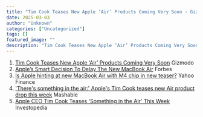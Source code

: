 ```yaml
---
title: "Tim Cook Teases New Apple ‘Air’ Products Coming Very Soon - Gizmodo"
date: 2025-03-03
author: "Unknown"
categories: ["Uncategorized"]
tags: []
featured_image: ""
description: "Tim Cook Teases New Apple ‘Air’ Products Coming Very Soon&nbsp;&nbsp;GizmodoApple’s Smart Decision To Delay The New MacBook Air&nbsp;&nbsp;ForbesIs Apple hintin..."
---
```


  1. [Tim Cook Teases New Apple ‘Air’ Products Coming Very Soon](https://news.google.com/rss/articles/CBMihwFBVV95cUxNNG1jeUo5NUIyakhXN19BVUNvcU92ZVBCcnZUYjFDNW1kLTRwWTdscmZyWFE5SkM4bmpXMjE3cWtrdjdkcUFickh1cTl1S19YTnFwbnFqUGl5TnF3R0tuaE54MUZnMFVpZ0tZa1J0X29pR18tMlJtdVExeUdVSWc3bUU4bTB2RTQ?oc=5)  Gizmodo
  2. [Apple’s Smart Decision To Delay The New MacBook Air](https://news.google.com/rss/articles/CBMirwFBVV95cUxOOVgtNVlvM2pMU1diNjlEUGw1Y1hDT2h5RzR5bFhTLS14RXBYR0xWSUZYLWlPTjFxeWhSQkNhRlVacFdGTzBDdXF4UXNuOUw3clIyZWdvNzFSaW5nTVN1Qkkza1BjYmJUYXlPZDVVdWlKcnJ3WkN0dVNFWUVqVG9ERG1adFlHUDhuaWxvUzlKdU1MSk9tTUhoUVpvc1JNemRVQUtCVW55aHktM3RVQzBr?oc=5)  Forbes
  3. [Is Apple hinting at new MacBook Air with M4 chip in new teaser?](https://news.google.com/rss/articles/CBMigAFBVV95cUxOVGJhM1dKX0NGMWN5VUJTQU10UUtNNXRONUJoTnhPcHR4Wmtua1ppOUlzaUxubkpWWGhTb0pNZ0FkOThmY05UaUh5OE1xU3BybTM2UElUcEU0akxfNjllUTctNC1iMzJ0ay0weTk3emdEa3VWdllwb3hxWTZUWDQyRQ?oc=5)  Yahoo Finance
  4. ['There's something in the air:' Apple's Tim Cook teases new Air product drop this week](https://news.google.com/rss/articles/CBMilAFBVV95cUxQUDE4ekxKNWdLYlhXdFpJdkFSbDlIdC11OEppcUtmN1hGRmNFZ3BSc0FXZjhTWjZDYl8tVzBnNkltVlc3WkxJUjZ2eEtnLWYwM0xfZUkzdTcyOFJEaUxaM3FOUHNIbjRKVEZyOHF0bnVBcE5lOEZmVmNnMV9hM0ZIZk52RHBuLUVvVEZuTkNaMlFydzZJ?oc=5)  Mashable
  5. [Apple CEO Tim Cook Teases 'Something in the Air' This Week](https://news.google.com/rss/articles/CBMimgFBVV95cUxPVUp6Y2xaY0E2NzlDLUpOUlBvaFlYcmtUYkdVMEVVNGNLbE5QTjZPSGVyTlJOYUh5R3FRd1hfdktYMTNmY2J1ckpUQzNhcTZrYVdzYTFLMmg0ejl4NFJBeU5Qd0lmc3B0MzRZUVllV2VoZ2w2RXBleXpacmQ0cnVIbVZHbFJtWHlzVG1Ya0ZJb0pEUEVieDE3c1Z3?oc=5)  Investopedia


